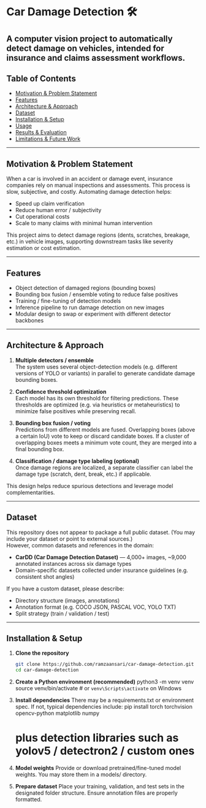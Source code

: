 # Car Damage Detection 🛠️

A computer vision project to automatically detect damage on vehicles, intended for insurance and claims assessment workflows.  
---

## Table of Contents

- [Motivation & Problem Statement](#motivation--problem-statement)  
- [Features](#features)  
- [Architecture & Approach](#architecture--approach)  
- [Dataset](#dataset)  
- [Installation & Setup](#installation--setup)  
- [Usage](#usage)  
- [Results & Evaluation](#results--evaluation)  
- [Limitations & Future Work](#limitations--future-work)  

---

## Motivation & Problem Statement

When a car is involved in an accident or damage event, insurance companies rely on manual inspections and assessments. This process is slow, subjective, and costly. Automating damage detection helps:

- Speed up claim verification  
- Reduce human error / subjectivity  
- Cut operational costs  
- Scale to many claims with minimal human intervention  

This project aims to detect damage regions (dents, scratches, breakage, etc.) in vehicle images, supporting downstream tasks like severity estimation or cost estimation.

---

## Features

- Object detection of damaged regions (bounding boxes)  
- Bounding box fusion / ensemble voting to reduce false positives  
- Training / fine-tuning of detection models  
- Inference pipeline to run damage detection on new images  
- Modular design to swap or experiment with different detector backbones  

---

## Architecture & Approach

1. **Multiple detectors / ensemble**  
   The system uses several object-detection models (e.g. different versions of YOLO or variants) in parallel to generate candidate damage bounding boxes.

2. **Confidence threshold optimization**  
   Each model has its own threshold for filtering predictions. These thresholds are optimized (e.g. via heuristics or metaheuristics) to minimize false positives while preserving recall.

3. **Bounding box fusion / voting**  
   Predictions from different models are fused. Overlapping boxes (above a certain IoU) vote to keep or discard candidate boxes. If a cluster of overlapping boxes meets a minimum vote count, they are merged into a final bounding box.

4. **Classification / damage type labeling (optional)**  
   Once damage regions are localized, a separate classifier can label the damage type (scratch, dent, break, etc.) if applicable.

This design helps reduce spurious detections and leverage model complementarities.

---

## Dataset

This repository does not appear to package a full public dataset. (You may include your dataset or point to external sources.)  
However, common datasets and references in the domain:

- **CarDD (Car Damage Detection Dataset)** — 4,000+ images, ~9,000 annotated instances across six damage types   
- Domain-specific datasets collected under insurance guidelines (e.g. consistent shot angles)

If you have a custom dataset, please describe:

- Directory structure (images, annotations)  
- Annotation format (e.g. COCO JSON, PASCAL VOC, YOLO TXT)  
- Split strategy (train / validation / test)  

---

## Installation & Setup

1. **Clone the repository**  
   ```bash
   git clone https://github.com/ramzaansari/car-damage-detection.git
   cd car-damage-detection

2. **Create a Python environment (recommended)**
    python3 -m venv venv
    source venv/bin/activate   # or `venv\Scripts\activate` on Windows

3. **Install dependencies**
    There may be a requirements.txt or environment spec. If not, typical dependencies include:
    pip install torch torchvision opencv-python matplotlib numpy
    # plus detection libraries such as yolov5 / detectron2 / custom ones
   
5. **Model weights**
    Provide or download pretrained/fine-tuned model weights. You may store them in a models/ directory.

6. **Prepare dataset**
    Place your training, validation, and test sets in the designated folder structure. Ensure annotation files are properly formatted.



